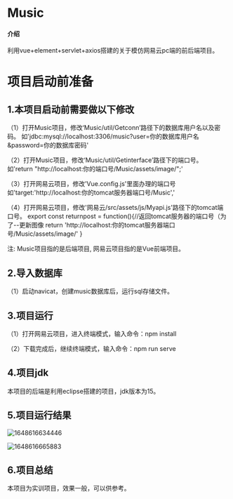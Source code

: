 # Music

#### 介绍
利用vue+element+servlet+axios搭建的关于模仿网易云pc端的前后端项目。

# 项目启动前准备

## 1.本项目启动前需要做以下修改

（1）打开Music项目，修改‘Music/util/Getconn’路径下的数据库用户名以及密码。
如'jdbc:mysql://localhost:3306/music?user=你的数据库用户名&password=你的数据库密码'

（2）打开Music项目，修改‘Music/util/Getinterface’路径下的端口号。
如'return "http://localhost:你的端口号/Music/assets/image/";'

（3）打开网易云项目，修改'Vue.config.js'里面办理的端口号
如'target:'http://localhost:你的tomcat服务器端口号/Music','

（4）打开网易云项目，修改'网易云/src/assets/js/Myapi.js'路径下的tomcat端口号。
export const returnpost = function(){//返回tomcat服务器的端口号（为了--更新图像
    return 'http://localhost:你的tomcat服务器端口号/Music/assets/image/'
}

注: Music项目指的是后端项目, 网易云项目指的是Vue前端项目。

## 2.导入数据库

（1）启动navicat，创建music数据库后，运行sql存储文件。

## 3.项目运行

（1）打开网易云项目，进入终端模式，输入命令：npm install

（2）下载完成后，继续终端模式，输入命令：npm run serve

## 4.项目jdk

本项目的后端是利用eclipse搭建的项目，jdk版本为15。

## 5.项目运行结果

![1648616634446](C:\Users\HUAWEI\AppData\Roaming\Typora\typora-user-images\1648616634446.png)



![1648616665883](C:\Users\HUAWEI\AppData\Roaming\Typora\typora-user-images\1648616665883.png)



## 6.项目总结

本项目为实训项目，效果一般，可以供参考。
